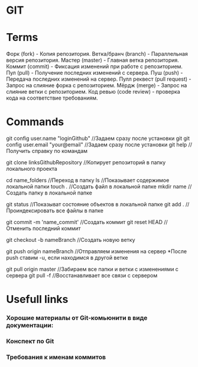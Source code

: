 # GIT

# Terms
Форк (fork) - Копия репозитория.
Ветка/бранч (branch) - Параллельная версия репозитория.
Мастер (master) - Главная ветка репозитория.
Коммит (commit) - Фиксация изменений при работе с репозиторием.
Пул (pull) - Получение последних изменений с сервера.
Пуш (push) - Передача последних изменений на сервер.
Пулл реквест (pull request) - Запрос на слияние форка с репозиторием.
Мёрдж (merge) - Запрос на слияние ветки с репозиторием.
Код ревью (code review) - проверка кода на соответствие требованиям.

# Commands

git config user.name "loginGithub" //Задаем сразу после установки git
git config user.email "your@email" //Задаем сразу после установки git
help //Получить справку по командам

git clone linksGithubRepository //Копирует репозиторий в папку локального проекта

cd name_folders //Переход в папку
ls //Показывает содержимое локальной папки
touch *.* //Создать файл в локальной папке
mkdir name //Создать папку в локальной папке

git status //Показыват состояние объектов в локальной папке
git add . //Проиндексировать все файлы в папке

git commit -m 'name_commit' //Создать коммит
git reset HEAD //Отменить последний коммит

git checkout -b nameBranch //Создать новую ветку

git push origin nameBranch //Отправляем изменения на сервер *После push ставим -u, если находимся в другой ветке

git pull origin master //Забираем все папки и ветки с изменениями с сервера
git pull -f //Восстанавливает все связи с сервером

# Usefull links 

<h3 href = "https://uleming.github.io/gitbook/index.html">Хорошие материалы от Git-комьюнити в виде документации:</h3>

<h3 href = "https://www.evernote.com/shard/s368/client/snv?noteGuid=b1359883-2b9e-419a-b9de-dd959fc05f05&noteKey=97c0f19486d851b3&sn=https%3A%2F%2Fwww.evernote.com%2Fshard%2Fs368%2Fsh%2Fb1359883-2b9e-419a-b9de-dd959fc05f05%2F97c0f19486d851b3&title=Git">Конспект по Git</h3>

<h3 href = "https://docs.rs.school/#/git-convention">Требования к именам коммитов</h3>
